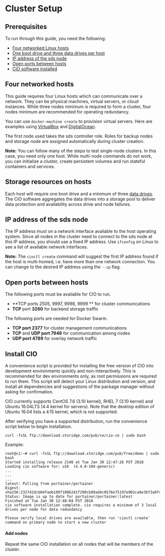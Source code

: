# Cluster Setup

## **Prerequisites**

To run through this guide, you need the following:

- [Four networked Linux hosts](#four-networked-hosts)
- [One boot drive and three data drives per host](#storage-resources-on-hosts)
- [IP address of the sds node ](#ip-address-of-the-sds-node)
- [Open ports between hosts](#open-ports-between-hosts)
- [CIO software installed](#install-cio)


## **Four networked hosts**

This guide requires four Linux hosts which can communicate over a network. They can be physical machines, virtual servers, or cloud instances. While three nodes minimum is required to form a cluster, four nodes minimum are recommended for operating redundancy. 

You can use `docker-machine create` to provision virtual servers. Here are examples using [VirtualBox](https://rominirani.com/docker-swarm-tutorial-b67470cf8872) and [DigitalOcean](https://www.digitalocean.com/community/tutorials/how-to-create-a-cluster-of-docker-containers-with-docker-swarm-and-digitalocean-on-centos-7).

The first node used takes the sds controller role. Roles for backup nodes and storage node are assigned automatically during cluster creation.  

**Note:**  You can follow many of the steps to test single-node clusters. In this case, you need only one host. While multi-node commands do not work, you can initialize a cluster, create persistent volumes and run stateful containers and services.  

## **Storage resources on hosts**

Each host will require one boot drive and a minimum of three [data drives](http://storidge.com/docs/data-drive-requirements/). The CIO software aggregates the data drives into a storage pool to deliver data protection and availability across drive and node failures. 

## **IP address of the sds node**

The IP address must on a network interface available to the host operating system. Since all nodes in the cluster need to connect to the sds node at this IP address,  you should use a fixed IP address. Use `ifconfig` on Linux to see a list of available network interfaces. 

**Note:** The `cioctl create` command will suggest the first IP address found if the host is multi-homed, i.e. have more than one network connection. You can change to the desired IP address using the `--ip` flag. 

## **Open ports between hosts**

The following ports must be available for CIO to run.

- **TCP ports 2505, 9997, 9998, 9999 ** for cluster communications
- **TCP** port **3260** for backend storage traffic 

The following ports are needed for Docker Swarm. 

- **TCP port 2377** for cluster management communications
- **TCP** and **UDP port 7946** for communication among nodes
- **UDP port 4789** for overlay network traffic



## **Install CIO** 

A convenience script is provided for installing the free version of CIO into development environments quickly and non-interactively. This is recommended for dev environments only, as root permissions are required to run them. This script will detect your Linux distribution and version, and install all dependencies and suggestions of the package manager without asking for confirmation.

CIO currently supports CentOS 7.6 (3.10 kernel), RHEL 7 (3.10 kernel) and Ubuntu 16.04LTS (4.4 kernel for servers). Note that the desktop edition of Ubuntu 16.04 lists a 4.15 kernel, which is not supported. 

After verifying you have a supported distribution, run the convenience script below to begin installation.
```
curl -fsSL ftp://download.storidge.com/pub/ce/cio-ce | sudo bash
```

Example:

```
root@c1:~# curl -fsSL ftp://download.storidge.com/pub/free/demo | sudo bash
Started installing release 2148 at Tue Jan 30 12:47:26 PST 2018
Loading cio software for: u16  (4.4.0-104-generic)
...
...
...
latest: Pulling from portainer/portainer
Digest: sha256:232742dcb04faeb109f1086241f290cb89ad4c0576e75197e902ca6e3bf3a9fc
Status: Image is up to date for portainer/portainer:latest
Finished at Tue Jan 30 12:48:04 PST 2018
cio software installation complete. cio requires a minimum of 3 local drives per node for data redundancy

Please verify local drives are available, then run 'cioctl create' command on primary node to start a new cluster

```

#### **Add nodes**

Repeat the same CIO installation on all nodes that will be members of the cluster.
